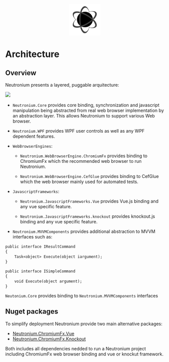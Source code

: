 <p align="center"><img <p align="center"><img width="100"src="../../Deploy/logo.png"></p>

# Architecture

## Overview

Neutronium presents a layered, puggable arquitecture:

![](../images/Architecture.png)


* `Neutronium.Core` provides core binding, synchronization and javascript manipulation being abstracted from real web browser implementation by an abstraction layer. This allows Neutronium to support various Web browser.

* `Neutronium.WPF` provides WPF user controls as well as any WPF dependent features.

* `WebBrowserEngines`:

    * `Neutronium.WebBrowserEngine.ChromiumFx` provides binding to ChromiumFx which the recommended web browser to run Neutronium.

    * `Neutronium.WebBrowserEngine.CefGlue` provides binding to CefGlue which the  web browser mainly used for automated tests.

* `JavascriptFrameworks`:

    * `Neutronium.JavascriptFrameworks.Vue` provides Vue.js binding and any vue specific feature.

    * `Neutronium.JavascriptFrameworks.knockout` provides knockout.js binding and any vue specific feature.

* `Neutronium.MVVMComponents` provides additional abstraction to MVVM interfaces such as:

```CSharp
public interface IResultCommand
{
    Task<object> Execute(object iargument);
}
```

```CSharp
public interface ISimpleCommand
{
    void Execute(object argument);
}
```
`Neutonium.Core` provides binding to `Neutronium.MVVMComponents` interfaces 


## Nuget packages

To simplify deployment Neutronium provide two main alternative packages:

* [Neutronium.ChromiumFx.Vue](https://www.nuget.org/packages/Neutronium.ChromiumFx.Vue/)
* [Neutronium.ChromiumFx.Knockout](https://www.nuget.org/packages/Neutronium.ChromiumFx.Knockout/)

Both includes all dependencies nedded to run a Neutronium project including ChromiumFx web browser binding and vue or knockut framework.



